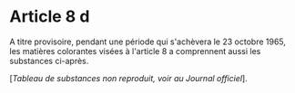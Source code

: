 # Article 8 d

A titre provisoire, pendant une période qui s'achèvera le 23 octobre 1965, les matières colorantes visées à l'article 8 a comprennent aussi les substances ci-après.

[*Tableau de substances non reproduit, voir au Journal officiel*].
